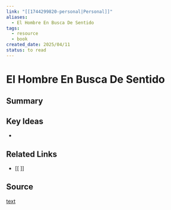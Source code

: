 ```yaml
---
link: "[[1744299820-personal|Personal]]"
aliases:
  - El Hombre En Busca De Sentido
tags:
  - resource
  - book
created_date: 2025/04/11
status: to read
---
```

# El Hombre En Busca De Sentido

## Summary


## Key Ideas
- 

## Related Links
- [[ ]]

## Source
[text](url) 
